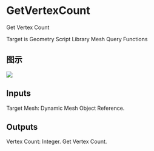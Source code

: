 # GetVertexCount

Get Vertex Count

Target is Geometry Script Library Mesh Query Functions

## 图示

![]($-20221218-19121154.png)

## Inputs

Target Mesh: Dynamic Mesh Object Reference.  

## Outputs

Vertex Count: Integer. Get Vertex Count.

